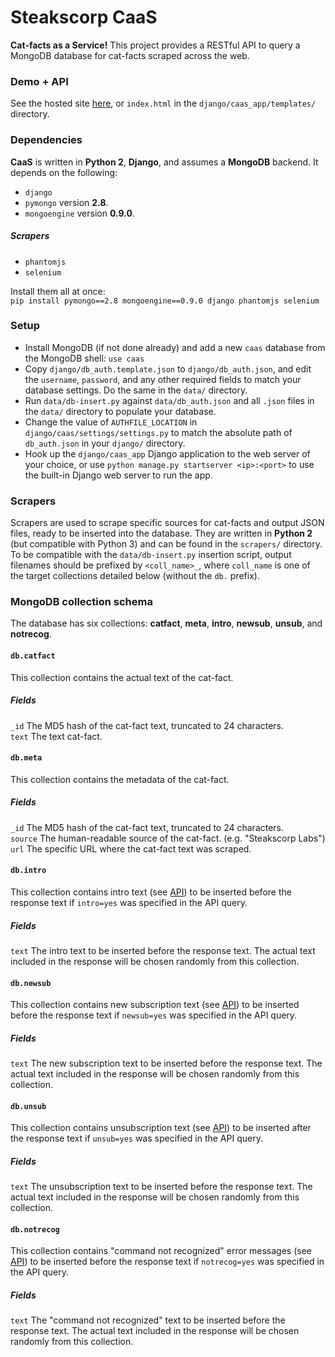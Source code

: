 # Steakscorp CaaS
**Cat-facts as a Service!** This project provides a RESTful API to query a MongoDB database for cat-facts scraped across the web.

### Demo + API
See the hosted site [here](http://caas.steakscorp.org), or `index.html` in the `django/caas_app/templates/` directory.

### Dependencies
**CaaS** is written in **Python 2**, **Django**, and assumes a **MongoDB** backend. It depends on the following:
 * `django`
 * `pymongo` version **2.8**.
 * `mongoengine` version **0.9.0**.

##### Scrapers
 * `phantomjs`
 * `selenium`

Install them all at once:<br />
`pip install pymongo==2.8 mongoengine==0.9.0 django phantomjs selenium`

### Setup
 * Install MongoDB (if not done already) and add a new `caas` database from the MongoDB shell: `use caas`
 * Copy `django/db_auth.template.json` to `django/db_auth.json`, and edit the `username`, `password`, and any other required fields to match your database settings. Do the same in the `data/` directory.
 * Run `data/db-insert.py` against `data/db_auth.json` and all `.json` files in the `data/` directory to populate your database.
 * Change the value of `AUTHFILE_LOCATION` in `django/caas/settings/settings.py` to match the absolute path of `db_auth.json` in your `django/` directory.
 * Hook up the `django/caas_app` Django application to the web server of your choice, or use `python manage.py startserver <ip>:<port>` to use the built-in Django web server to run the app.

### Scrapers
Scrapers are used to scrape specific sources for cat-facts and output JSON files, ready to be inserted into the database. They are written in **Python 2** (but compatible with Python 3) and can be found in the `scrapers/` directory. To be compatible with the `data/db-insert.py` insertion script, output filenames should be prefixed by `<coll_name>_`, where `coll_name` is one of the target collections detailed below (without the `db.` prefix).

### MongoDB collection schema
The database has six collections: **catfact**, **meta**, **intro**, **newsub**, **unsub**, and **notrecog**.

#### `db.catfact`
This collection contains the actual text of the cat-fact.

##### Fields
`_id` The MD5 hash of the cat-fact text, truncated to 24 characters.<br>
`text` The text cat-fact.

#### `db.meta`
This collection contains the metadata of the cat-fact.

##### Fields
`_id` The MD5 hash of the cat-fact text, truncated to 24 characters.<br>
`source` The human-readable source of the cat-fact. (e.g. "Steakscorp Labs") <br>
`url` The specific URL where the cat-fact text was scraped.

#### `db.intro`
This collection contains intro text (see [API](#api)) to be inserted before the response text if `intro=yes` was specified in the API query.

##### Fields
`text` The intro text to be inserted before the response text. The actual text included in the response will be chosen randomly from this collection.

#### `db.newsub`
This collection contains new subscription text (see [API](#api)) to be inserted before the response text if `newsub=yes` was specified in the API query.

##### Fields
`text` The new subscription text to be inserted before the response text. The actual text included in the response will be chosen randomly from this collection.

#### `db.unsub`
This collection contains unsubscription text (see [API](#api)) to be inserted after the response text if `unsub=yes` was specified in the API query.

##### Fields
`text` The unsubscription text to be inserted before the response text. The actual text included in the response will be chosen randomly from this collection.

#### `db.notrecog`
This collection contains "command not recognized" error messages (see [API](#api)) to be inserted before the response text if `notrecog=yes` was specified in the API query.

##### Fields
`text` The "command not recognized" text to be inserted before the response text. The actual text included in the response will be chosen randomly from this collection.


